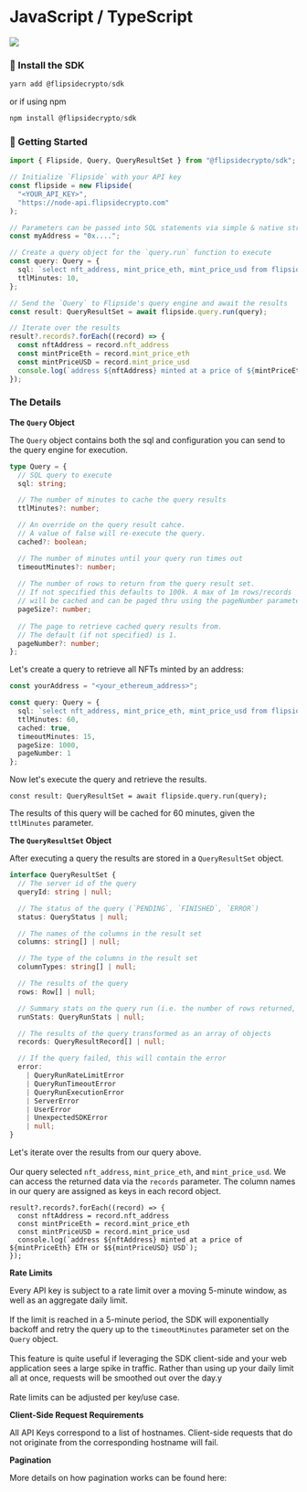 # JavaScript / TypeScript

[![](https://github.com/flipsidecrypto/sdk/actions/workflows/ci\_js.yml/badge.svg)](https://github.com/flipsidecrypto/sdk/actions/workflows/ci\_js.yml/badge.svg)

### 💾 Install the SDK

```javascript
yarn add @flipsidecrypto/sdk
```

or if using npm

```javascript
npm install @flipsidecrypto/sdk
```

### 🦾 Getting Started

```typescript
import { Flipside, Query, QueryResultSet } from "@flipsidecrypto/sdk";

// Initialize `Flipside` with your API key
const flipside = new Flipside(
  "<YOUR_API_KEY>",
  "https://node-api.flipsidecrypto.com"
);

// Parameters can be passed into SQL statements via simple & native string interpolation
const myAddress = "0x....";

// Create a query object for the `query.run` function to execute
const query: Query = {
  sql: `select nft_address, mint_price_eth, mint_price_usd from flipside_prod_db.ethereum_core.ez_nft_mints where nft_to_address = LOWER('${myAddress}')`,
  ttlMinutes: 10,
};

// Send the `Query` to Flipside's query engine and await the results
const result: QueryResultSet = await flipside.query.run(query);

// Iterate over the results
result?.records?.forEach((record) => {
  const nftAddress = record.nft_address
  const mintPriceEth = record.mint_price_eth
  const mintPriceUSD = record.mint_price_usd
  console.log(`address ${nftAddress} minted at a price of ${mintPriceEth} ETH or $${mintPriceUSD} USD`);
});
```

####

### The Details

**The `Query` Object**

The `Query` object contains both the sql and configuration you can send to the query engine for execution.

```typescript
type Query = {
  // SQL query to execute
  sql: string;

  // The number of minutes to cache the query results
  ttlMinutes?: number;

  // An override on the query result cahce.
  // A value of false will re-execute the query.
  cached?: boolean;

  // The number of minutes until your query run times out
  timeoutMinutes?: number;
  
  // The number of rows to return from the query result set.
  // If not specified this defaults to 100k. A max of 1m rows/records 
  // will be cached and can be paged thru using the pageNumber parameter.
  pageSize?: number;
  
  // The page to retrieve cached query results from.
  // The default (if not specified) is 1.
  pageNumber?: number;
};
```

Let's create a query to retrieve all NFTs minted by an address:

```typescript
const yourAddress = "<your_ethereum_address>";

const query: Query = {
  sql: `select nft_address, mint_price_eth, mint_price_usd from flipside_prod_db.ethereum_core.ez_nft_mints where nft_to_address = LOWER('${myAddress}')`,
  ttlMinutes: 60,
  cached: true,
  timeoutMinutes: 15,
  pageSize: 1000,
  pageNumber: 1
};
```

Now let's execute the query and retrieve the results.

```
const result: QueryResultSet = await flipside.query.run(query);
```

The results of this query will be cached for 60 minutes, given the `ttlMinutes` parameter.



**The `QueryResultSet` Object**

After executing a query the results are stored in a `QueryResultSet` object.

```typescript
interface QueryResultSet {
  // The server id of the query
  queryId: string | null;

  // The status of the query (`PENDING`, `FINISHED`, `ERROR`)
  status: QueryStatus | null;

  // The names of the columns in the result set
  columns: string[] | null;

  // The type of the columns in the result set
  columnTypes: string[] | null;

  // The results of the query
  rows: Row[] | null;

  // Summary stats on the query run (i.e. the number of rows returned, the elapsed time, etc)
  runStats: QueryRunStats | null;

  // The results of the query transformed as an array of objects
  records: QueryResultRecord[] | null;

  // If the query failed, this will contain the error
  error:
    | QueryRunRateLimitError
    | QueryRunTimeoutError
    | QueryRunExecutionError
    | ServerError
    | UserError
    | UnexpectedSDKError
    | null;
}
```

Let's iterate over the results from our query above.\
\
Our query selected `nft_address`, `mint_price_eth`, and `mint_price_usd`. We can access the returned data via the `records` parameter. The column names in our query are assigned as keys in each record object.

```
result?.records?.forEach((record) => {
  const nftAddress = record.nft_address
  const mintPriceEth = record.mint_price_eth
  const mintPriceUSD = record.mint_price_usd
  console.log(`address ${nftAddress} minted at a price of ${mintPriceEth} ETH or $${mintPriceUSD} USD`);
});
```



**Rate Limits**

Every API key is subject to a rate limit over a moving 5-minute window, as well as an aggregate daily limit.\
\
If the limit is reached in a 5-minute period, the SDK will exponentially backoff and retry the query up to the `timeoutMinutes` parameter set on the `Query` object.\
\
This feature is quite useful if leveraging the SDK client-side and your web application sees a large spike in traffic. Rather than using up your daily limit all at once, requests will be smoothed out over the day.y\
\
Rate limits can be adjusted per key/use case.



**Client-Side Request Requirements**

All API Keys correspond to a list of hostnames. Client-side requests that do not originate from the corresponding hostname will fail.

**Pagination**

More details on how pagination works can be found here:
